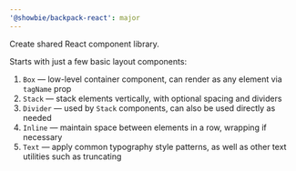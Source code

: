 ```yaml
---
'@showbie/backpack-react': major
---
```


Create shared React component library.

Starts with just a few basic layout components:

1. `Box` — low-level container component, can render as any 
   element via `tagName` prop
2. `Stack` — stack elements vertically, with optional spacing
   and dividers
3. `Divider` — used by `Stack` components, can also be used
   directly as needed
4. `Inline` — maintain space between elements in a row,
   wrapping if necessary
5. `Text` — apply common typography style patterns, as well
   as other text utilities such as truncating
